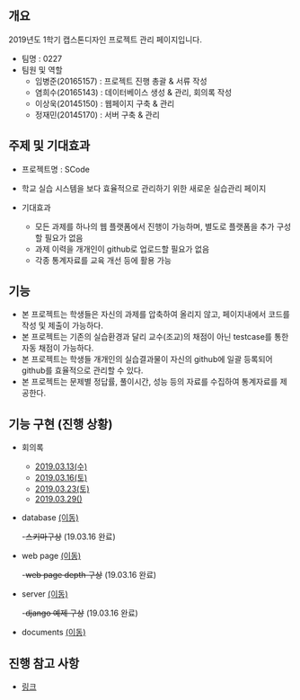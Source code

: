 ## 개요
2019년도 1학기 캡스톤디자인 프로젝트 관리 페이지입니다.
- 팀명 : 0227
- 팀원 및 역할
    - 임병준(20165157) : 프로젝트 진행 총괄 & 서류 작성
    - 염희수(20165143) : 데이터베이스 생성 & 관리, 회의록 작성
    - 이상욱(20145150) : 웹페이지 구축 & 관리
    - 정재민(20145170) : 서버 구축 & 관리

## 주제 및 기대효과
  - 프로젝트명 : SCode
  - 학교 실습 시스템을 보다 효율적으로 관리하기 위한 새로운 실습관리 페이지
  
  - 기대효과
    - 모든 과제를 하나의 웹 플랫폼에서 진행이 가능하며, 별도로 플랫폼을 추가 구성할 필요가 없음
    - 과제 이력을 개개인이 github로 업로드할 필요가 없음
    - 각종 통계자료를 교육 개선 등에 활용 가능
  
## 기능  
  - 본 프로젝트는 학생들은 자신의 과제를 압축하여 올리지 않고, 페이지내에서 코드를 작성 및 제출이 가능하다.
  - 본 프로젝트는 기존의 실습환경과 달리 교수(조교)의 채점이 아닌 testcase를 통한 자동 채점이 가능하다.
  - 본 프로젝트는 학생들 개개인의 실습결과물이 자신의 github에 일괄 등록되어 github를 효율적으로 관리할 수 있다.
  - 본 프로젝트는 문제별 정답률, 풀이시간, 성능 등의 자료를 수집하여 통계자료를 제공한다.
    
## 기능 구현 (진행 상황)
  
  - 회의록 
    - [2019.03.13(수)](https://github.com/BJ-Lim/Capstone_Design/tree/master/minutes/first_minutes.md)
    - [2019.03.16(토)](https://github.com/BJ-Lim/Capstone_Design/tree/master/minutes/second_minutes.md)
    - [2019.03.23(토)](https://github.com/BJ-Lim/Capstone_Design/tree/master/minutes/third_minutes.md)
    - [2019.03.29()](https://github.com/BJ-Lim/Capstone_Design/tree/master/minutes/fourth_minutes.md)


  - database [(이동)](https://github.com/BJ-Lim/Capstone_Design/tree/master/database)
  
    -~~스키마구상~~  (19.03.16 완료)
  
  - web page [(이동)](https://github.com/BJ-Lim/Capstone_Design/tree/master/web)
  
    -~~web page depth 구상~~ (19.03.16 완료)
  
  - server [(이동)](https://github.com/BJ-Lim/Capstone_Design/tree/master/server)
  
    -~~django 예제 구상~~ (19.03.16 완료)
  
  - documents [(이동)](https://github.com/BJ-Lim/Capstone_Design/tree/master/document)
    
 
## 진행 참고 사항
- [링크](https://github.com/BJ-Lim/Capstone_Design/blob/master/ideas.md)
